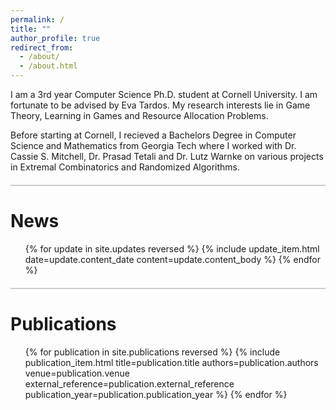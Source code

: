 ```yaml
---
permalink: /
title: ""
author_profile: true
redirect_from: 
  - /about/
  - /about.html
---
```


I am a 3rd year Computer Science Ph.D. student at Cornell University. I am fortunate to be advised by Eva Tardos. My research interests lie in Game Theory, Learning in Games and Resource Allocation Problems. 

Before starting at Cornell, I recieved a Bachelors Degree in Computer Science and Mathematics from Georgia Tech where I worked with Dr. Cassie S. Mitchell, Dr. Prasad Tetali and Dr. Lutz Warnke on various projects in Extremal Combinatorics and Randomized Algorithms.

<div style="border-top: 2px solid #ccc; margin: 20px 0;"></div>

News
=====

<ul class="updates-list" style="list-style-type: none;">
{% for update in site.updates reversed %}
  {% include update_item.html date=update.content_date content=update.content_body %}
{% endfor %}
</ul>

<div style="border-top: 2px solid #ccc; margin: 20px 0;"></div>

Publications
=====

<ul style="list-style-type: none;" class="publications-list">
  {% for publication in site.publications reversed %}
    {% include publication_item.html title=publication.title authors=publication.authors venue=publication.venue external_reference=publication.external_reference publication_year=publication.publication_year %}
  {% endfor %}
</ul>